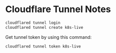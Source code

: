 # Cloudflare Tunnel Notes

```sh
cloudflared tunnel login
cloudflared tunnel create k8s-live
```

Get tunnel token by using this command:

```sh
cloudflared tunnel token k8s-live
```

